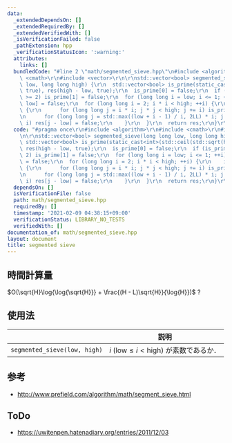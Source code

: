 ```yaml
---
data:
  _extendedDependsOn: []
  _extendedRequiredBy: []
  _extendedVerifiedWith: []
  _isVerificationFailed: false
  _pathExtension: hpp
  _verificationStatusIcon: ':warning:'
  attributes:
    links: []
  bundledCode: "#line 2 \"math/segmented_sieve.hpp\"\n#include <algorithm>\r\n#include\
    \ <cmath>\r\n#include <vector>\r\n\r\nstd::vector<bool> segmented_sieve(long long\
    \ low, long long high) {\r\n  std::vector<bool> is_prime(static_cast<int>(std::ceil(std::sqrt(high))),\
    \ true), res(high - low, true);\r\n  is_prime[0] = false;\r\n  if (is_prime.size()\
    \ >= 2) is_prime[1] = false;\r\n  for (long long i = low; i <= 1; ++i) res[i -\
    \ low] = false;\r\n  for (long long i = 2; i * i < high; ++i) {\r\n    if (is_prime[i])\
    \ {\r\n      for (long long j = i * i; j * j < high; j += i) is_prime[j] = false;\r\
    \n      for (long long j = std::max((low + i - 1) / i, 2LL) * i; j < high; j +=\
    \ i) res[j - low] = false;\r\n    }\r\n  }\r\n  return res;\r\n}\r\n"
  code: "#pragma once\r\n#include <algorithm>\r\n#include <cmath>\r\n#include <vector>\r\
    \n\r\nstd::vector<bool> segmented_sieve(long long low, long long high) {\r\n \
    \ std::vector<bool> is_prime(static_cast<int>(std::ceil(std::sqrt(high))), true),\
    \ res(high - low, true);\r\n  is_prime[0] = false;\r\n  if (is_prime.size() >=\
    \ 2) is_prime[1] = false;\r\n  for (long long i = low; i <= 1; ++i) res[i - low]\
    \ = false;\r\n  for (long long i = 2; i * i < high; ++i) {\r\n    if (is_prime[i])\
    \ {\r\n      for (long long j = i * i; j * j < high; j += i) is_prime[j] = false;\r\
    \n      for (long long j = std::max((low + i - 1) / i, 2LL) * i; j < high; j +=\
    \ i) res[j - low] = false;\r\n    }\r\n  }\r\n  return res;\r\n}\r\n"
  dependsOn: []
  isVerificationFile: false
  path: math/segmented_sieve.hpp
  requiredBy: []
  timestamp: '2021-02-09 04:38:15+09:00'
  verificationStatus: LIBRARY_NO_TESTS
  verifiedWith: []
documentation_of: math/segmented_sieve.hpp
layout: document
title: segmented sieve
---
```



## 時間計算量

$O(\sqrt{H}\log{\log{\sqrt{H}}} + \frac{(H - L)\sqrt{H}}{\log{H}})$ ?


## 使用法

||説明|
|:--:|:--:|
|`segmented_sieve(low, high)`|$i \ (\mathrm{low} \leq i < \mathrm{high})$ が素数であるか．|


## 参考

- http://www.prefield.com/algorithm/math/segment_sieve.html


## ToDo

- https://uwitenpen.hatenadiary.org/entries/2011/12/03
